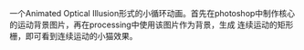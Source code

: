 一个Animated Optical Illusion形式的小循环动画。首先在photoshop中制作核心的运动背景图片，再在processing中使用该图片作为背景，生成
连续运动的矩形栅，即可看到连续运动的小猫效果。
